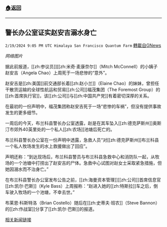 ###  [:house:返回](README.md)
---


## 警长办公室证实赵安吉溺水身亡
`2/19/2024 9:05 PM UTC Himalaya San Francisco Quantum Farm` [轉載自GNews](https://gnews.org/articles/2323675)

*网络图片*

据此前报道，[[zh:参议员]][[zh:米奇·麦康奈尔]]（Mitch McConnell）的小姨子赵安吉（Angela Chao）上周死于一场悲惨的“意外”。

赵安吉是[[zh:美国]]前交通部长着[[zh:赵小兰]]（Elaine Chao）的妹妹，曾担任干散货运输的全球性航运和贸易[[zh:公司]]福茂集团（The Foremost Group）的[[zh:首席执行官]]，该[[zh:公司]]与[[zh:中国共产党]]有着密切深厚的关系。

在最初的一份声明中，福茂集团称赵安吉死于一场“悲惨的车祸”，但没有提供事故发生的更多细节。

一周后的今天，布兰科县警长办公室透露，赵是在其车坠入[[zh:德克萨斯州]]奥斯汀市郊外40英里处的一个私人[[zh:农场]]池塘后死亡的。

布兰科县警长办公室在一份声明中透露，急救人员“对[[zh:德克萨斯州]]布兰科县一个私人牧场发生的水上救援做出了回应”。

声明还称：“到达现场后，布兰科县警员与布兰科县急救中心和消防队一起，从牧场的一个池塘中打捞出了赵安吉的尸体。急救中心试图对赵女士采取紧急措施，但她因溺水而不治身亡。”

在布兰科县警长办公室发布公告之前，[[zh:海曼资本管理]][[zh:公司]]首席信息官[[zh:凯尔·巴斯]]（Kyle Bass）上周报称：“赵进入她的[[zh:特斯拉]]车之后，倒车驶入牧场的一个池塘，不幸去世。”

布莱恩·科斯特洛（Brian Costello）随后在[[zh:史蒂夫·班农]]（Steve Bannon）的[[zh:作战室]]分享了[[zh:凯尔·巴斯]]的报道。

[相关新闻链接](https://www.thegatewaypundit.com/2024/02/sheriff-office-confirms-mitch-mcconnells-sister-law-angela/)
